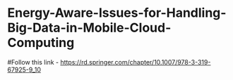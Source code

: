 # Energy-Aware-Issues-for-Handling-Big-Data-in-Mobile-Cloud-Computing

#Follow this link - 
https://rd.springer.com/chapter/10.1007/978-3-319-67925-9_10
